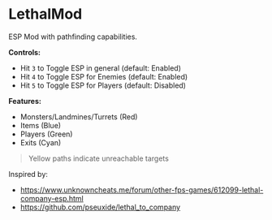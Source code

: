 # LethalMod

ESP Mod with pathfinding capabilities.

**Controls:**

- Hit `3` to Toggle ESP in general (default: Enabled)
- Hit `4` to Toggle ESP for Enemies (default: Enabled)
- Hit `5` to Toggle ESP for Players (default: Disabled)

**Features:**

- Monsters/Landmines/Turrets (Red)
- Items (Blue)
- Players (Green)
- Exits (Cyan)

> Yellow paths indicate unreachable targets

Inspired by:

- https://www.unknowncheats.me/forum/other-fps-games/612099-lethal-company-esp.html
- https://github.com/pseuxide/lethal_to_company

